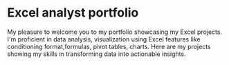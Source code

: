 # Excel analyst portfolio
My pleasure to welcome you to my portfolio showcasing my Excel projects.
I'm proficient in data analysis, visualization using Excel features like conditioning format,formulas, pivot tables, charts.
Here are my projects showing my skills in transforming data into actionable insights.
